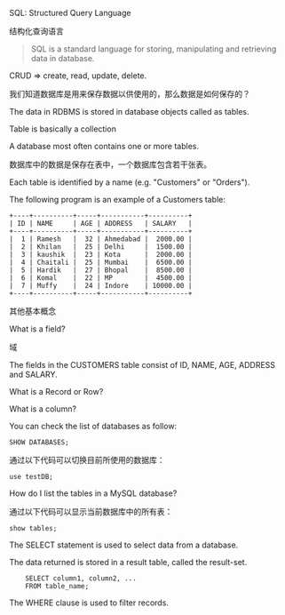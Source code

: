 SQL: Structured Query Language

结构化查询语言

> SQL is a standard language for storing, manipulating and retrieving data in database.

CRUD => create, read, update, delete.

我们知道数据库是用来保存数据以供使用的，那么数据是如何保存的？

The data in RDBMS is stored in database objects called as tables.

Table is basically a collection

A database most often contains one or more tables.

数据库中的数据是保存在表中，一个数据库包含若干张表。

Each table is identified by a name (e.g. "Customers" or "Orders").

The following program is an example of a Customers table:

    +----+----------+-----+-----------+----------+
    | ID | NAME     | AGE | ADDRESS   | SALARY   |
    +----+----------+-----+-----------+----------+
    |  1 | Ramesh   |  32 | Ahmedabad |  2000.00 |
    |  2 | Khilan   |  25 | Delhi     |  1500.00 |
    |  3 | kaushik  |  23 | Kota      |  2000.00 |
    |  4 | Chaitali |  25 | Mumbai    |  6500.00 |
    |  5 | Hardik   |  27 | Bhopal    |  8500.00 |
    |  6 | Komal    |  22 | MP        |  4500.00 |
    |  7 | Muffy    |  24 | Indore    | 10000.00 |
    +----+----------+-----+-----------+----------+

其他基本概念

What is a field?

域

The fields in the CUSTOMERS table consist of ID, NAME, AGE, ADDRESS and SALARY.
  
What is a Record or Row?

What is a column?

You can check the list of databases as follow:

    SHOW DATABASES;
    
通过以下代码可以切换目前所使用的数据库：

    use testDB;
    
How do I list the tables in a MySQL database?
    
通过以下代码可以显示当前数据库中的所有表：

    show tables;

The SELECT statement is used to select data from a database.

The data returned is stored in a result table, called the result-set.

        SELECT column1, column2, ...
        FROM table_name;
        
The WHERE clause is used to filter records.

